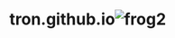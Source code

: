 # tron.github.io![frog2](https://github.com/bagaudin200/tron.github.io/assets/79006437/6a365af9-96bd-4b50-b3f6-25347be0a549)
